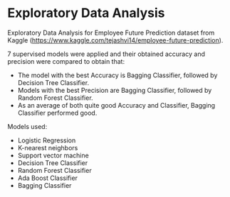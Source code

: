 # Exploratory Data Analysis

Exploratory Data Analysis for Employee Future Prediction dataset from Kaggle (https://www.kaggle.com/tejashvi14/employee-future-prediction). 

7 supervised models were applied and their obtained accuracy and precision were compared to obtain that:

- The model with the best Accuracy is Bagging Classifier, followed by Decision Tree Classifier.
- Models with the best Precision are Bagging Classifier, followed by Random Forest Classifier.
- As an average of both quite good Accuracy and Classifier, Bagging Classifier performed good.

Models used:  
- Logistic Regression 
- K-nearest neighbors
- Support vector machine
- Decision Tree Classifier
- Random Forest Classifier
- Ada Boost Classifier
- Bagging Classifier


